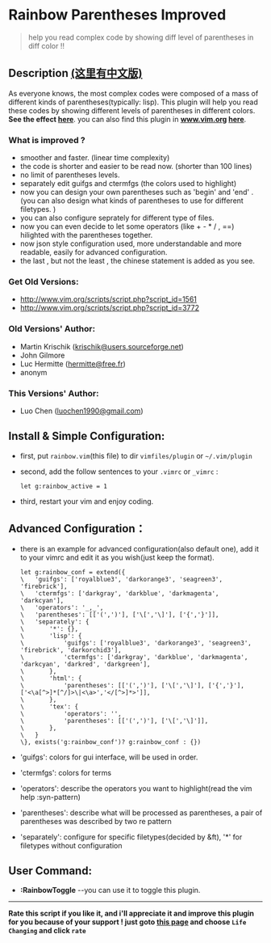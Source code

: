 Rainbow Parentheses Improved 
===
>	help you read complex code by showing diff level of parentheses in diff color !! 

Description [(这里有中文版)](https://github.com/luochen1990/rainbow/blob/master/README_zh.md)
-------------------------------------------------------------------------------------------------------- 

As everyone knows, the most complex codes were composed of a mass of different kinds of parentheses(typically: lisp). 
This plugin will help you read these codes by showing different levels of parentheses in different colors. 
**See the effect [here](http://vim.wikia.com/wiki/Script:4176)**.
you can also find this plugin in **www.vim.org [here](http://www.vim.org/scripts/script.php?script_id=4176)**.

### What is improved ? 

- smoother and faster. (linear time complexity) 
- the code is shorter and easier to be read now. (shorter than 100 lines) 
- no limit of parentheses levels. 
- separately edit guifgs and ctermfgs (the colors used to highlight) 
- now you can design your own parentheses  such as 'begin' and 'end' . (you can also design  what kinds of parentheses to use for different filetypes. ) 
- you can also configure seprately for different type of files. 
- now you can even decide to let some operators (like + - * / , ==) hilighted with the parentheses together.
- now json style configuration used, more understandable and more readable, easily for advanced configuration.
- the last , but not the least , the chinese statement is added as you see. 

### Get Old Versions: 
- http://www.vim.org/scripts/script.php?script_id=1561 
- http://www.vim.org/scripts/script.php?script_id=3772 

### Old Versions' Author: 
- Martin Krischik (krischik@users.sourceforge.net) 
- John Gilmore 
- Luc Hermitte (hermitte@free.fr) 
- anonym 

### This Versions' Author: 
- Luo Chen (luochen1990@gmail.com) 

Install & Simple Configuration:
-------------------------------------------------------------------------------------------------------- 

- first, put `rainbow.vim`(this file) to dir `vimfiles/plugin` or `~/.vim/plugin`
- second, add the follow sentences to your `.vimrc` or `_vimrc` :
	
	```vim
	let g:rainbow_active = 1
	```

- third, restart your vim and enjoy coding.


Advanced Configuration：
-------------------------------------------------------------------------------------------------------- 

- there is an example for advanced configuration(also default one), add it to your vimrc and edit it as you wish(just keep the format).

	```vim
	let g:rainbow_conf = extend({
	\	'guifgs': ['royalblue3', 'darkorange3', 'seagreen3', 'firebrick'],
	\	'ctermfgs': ['darkgray', 'darkblue', 'darkmagenta', 'darkcyan'],
	\	'operators': '_,_',
	\	'parentheses': [['(',')'], ['\[','\]'], ['{','}']],
	\	'separately': {
	\		'*': {},
	\		'lisp': {
	\			'guifgs': ['royalblue3', 'darkorange3', 'seagreen3', 'firebrick', 'darkorchid3'],
	\			'ctermfgs': ['darkgray', 'darkblue', 'darkmagenta', 'darkcyan', 'darkred', 'darkgreen'],
	\		},
	\		'html': {
	\			'parentheses': [['(',')'], ['\[','\]'], ['{','}'], ['<\a[^>]*[^/]>\|<\a>','</[^>]*>']],
	\		},
	\		'tex': {
	\			'operators': '',
	\			'parentheses': [['(',')'], ['\[','\]']],
	\		},
	\	}
	\}, exists('g:rainbow_conf')? g:rainbow_conf : {})
	```

- 'guifgs': colors for gui interface, will be used in order.
- 'ctermfgs': colors for terms
- 'operators': describe the operators you want to highlight(read the vim help :syn-pattern)
- 'parentheses': describe what will be processed as parentheses, a pair of parentheses was described by two re pattern
- 'separately': configure for specific filetypes(decided by &ft), '\*' for filetypes without configuration


User Command:
-------------------------------------------------------------------------------------------------------- 

- **:RainbowToggle**		--you can use it to toggle this plugin.

-------------------------------------------------------------------------------------------------------- 
**Rate this script if you like it, 
and i'll appreciate it and improve this plugin for you because of your support ! 
just goto [this page](http://www.vim.org/scripts/script.php?script_id=4176) and choose `Life Changing` and click `rate`**
 
